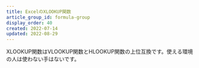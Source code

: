 ```yaml
---
title: ExcelのXLOOKUP関数
article_group_id: formula-group
display_order: 40
created: 2022-07-14
updated: 2022-08-29
---
```

XLOOKUP関数はVLOOKUP関数とHLOOKUP関数の上位互換です。使える環境の人は使わない手はないです。